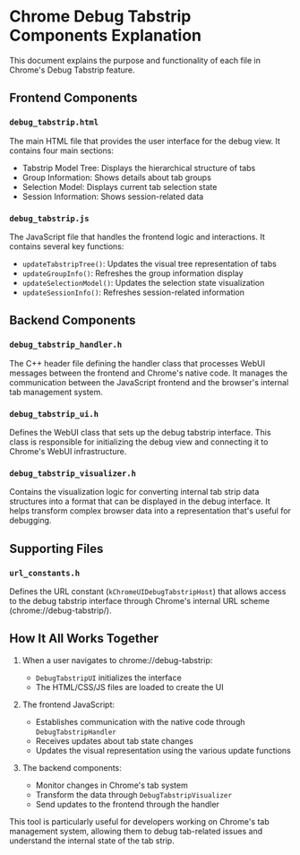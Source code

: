 # Chrome Debug Tabstrip Components Explanation

This document explains the purpose and functionality of each file in Chrome's Debug Tabstrip feature.

## Frontend Components

### `debug_tabstrip.html`
The main HTML file that provides the user interface for the debug view. It contains four main sections:
- Tabstrip Model Tree: Displays the hierarchical structure of tabs
- Group Information: Shows details about tab groups
- Selection Model: Displays current tab selection state
- Session Information: Shows session-related data

### `debug_tabstrip.js`
The JavaScript file that handles the frontend logic and interactions. It contains several key functions:
- `updateTabstripTree()`: Updates the visual tree representation of tabs
- `updateGroupInfo()`: Refreshes the group information display
- `updateSelectionModel()`: Updates the selection state visualization
- `updateSessionInfo()`: Refreshes session-related information

## Backend Components

### `debug_tabstrip_handler.h`
The C++ header file defining the handler class that processes WebUI messages between the frontend and Chrome's native code. It manages the communication between the JavaScript frontend and the browser's internal tab management system.

### `debug_tabstrip_ui.h`
Defines the WebUI class that sets up the debug tabstrip interface. This class is responsible for initializing the debug view and connecting it to Chrome's WebUI infrastructure.

### `debug_tabstrip_visualizer.h`
Contains the visualization logic for converting internal tab strip data structures into a format that can be displayed in the debug interface. It helps transform complex browser data into a representation that's useful for debugging.

## Supporting Files

### `url_constants.h`
Defines the URL constant (`kChromeUIDebugTabstripHost`) that allows access to the debug tabstrip interface through Chrome's internal URL scheme (chrome://debug-tabstrip/).

## How It All Works Together

1. When a user navigates to chrome://debug-tabstrip:
   - `DebugTabstripUI` initializes the interface
   - The HTML/CSS/JS files are loaded to create the UI

2. The frontend JavaScript:
   - Establishes communication with the native code through `DebugTabstripHandler`
   - Receives updates about tab state changes
   - Updates the visual representation using the various update functions

3. The backend components:
   - Monitor changes in Chrome's tab system
   - Transform the data through `DebugTabstripVisualizer`
   - Send updates to the frontend through the handler

This tool is particularly useful for developers working on Chrome's tab management system, allowing them to debug tab-related issues and understand the internal state of the tab strip.